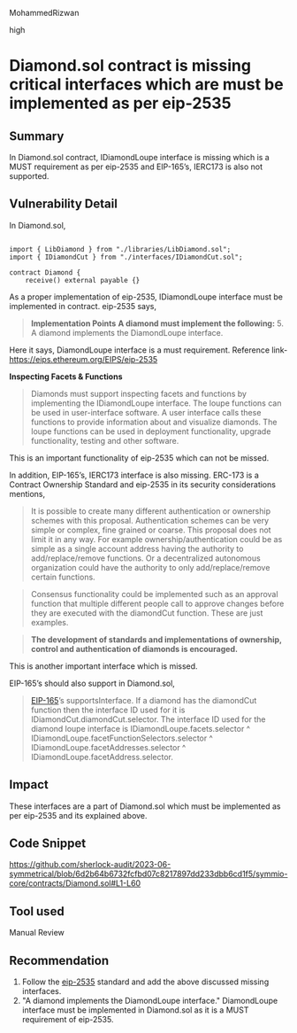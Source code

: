 MohammedRizwan

high

# Diamond.sol contract is missing critical interfaces which are must be implemented as per eip-2535

## Summary
In Diamond.sol contract, IDiamondLoupe interface is missing which is a MUST requirement as per eip-2535 and EIP-165’s, IERC173 is also not supported.

## Vulnerability Detail
In Diamond.sol,

```Solidity

import { LibDiamond } from "./libraries/LibDiamond.sol";
import { IDiamondCut } from "./interfaces/IDiamondCut.sol";

contract Diamond {
    receive() external payable {}
```

As a proper implementation of eip-2535, IDiamondLoupe interface must be implemented in contract.
 eip-2535 says,

>  **Implementation Points**
**A diamond must implement the following:**
> 5. A diamond implements the DiamondLoupe interface.

Here it says, DiamondLoupe interface is a must requirement.
Reference link- https://eips.ethereum.org/EIPS/eip-2535

**Inspecting Facets & Functions**
> Diamonds must support inspecting facets and functions by implementing the IDiamondLoupe interface.
>The loupe functions can be used in user-interface software. A user interface calls these functions to provide information about and visualize diamonds.
>The loupe functions can be used in deployment functionality, upgrade functionality, testing and other software.

This is an important functionality of eip-2535 which can not be missed.

In addition, EIP-165’s, IERC173 interface is also missing. ERC-173 is a Contract Ownership Standard and  eip-2535 in its security considerations mentions,
> It is possible to create many different authentication or ownership schemes with this proposal. Authentication schemes can be very simple or complex, fine grained or coarse. This proposal does not limit it in any way. For example ownership/authentication could be as simple as a single account address having the authority to add/replace/remove functions. Or a decentralized autonomous organization could have the authority to only add/replace/remove certain functions.

> Consensus functionality could be implemented such as an approval function that multiple different people call to approve changes before they are executed with the diamondCut function. These are just examples.

> **The development of standards and implementations of ownership, control and authentication of diamonds is encouraged.**

This is another important interface which is missed. 

EIP-165’s should also support in Diamond.sol,
> [EIP-165](https://eips.ethereum.org/EIPS/eip-165)’s supportsInterface. If a diamond has the diamondCut function then the interface ID used for it is IDiamondCut.diamondCut.selector. The interface ID used for the diamond loupe interface is IDiamondLoupe.facets.selector ^ IDiamondLoupe.facetFunctionSelectors.selector ^ IDiamondLoupe.facetAddresses.selector ^ IDiamondLoupe.facetAddress.selector.

## Impact
These interfaces are a part of Diamond.sol which must be implemented as per eip-2535 and its explained above.

## Code Snippet
https://github.com/sherlock-audit/2023-06-symmetrical/blob/6d2b64b6732fcfbd07c8217897dd233dbb6cd1f5/symmio-core/contracts/Diamond.sol#L1-L60

## Tool used
Manual Review

## Recommendation
1) Follow the [eip-2535](https://eips.ethereum.org/EIPS/eip-2535) standard and add the above discussed missing interfaces. 
2) "A diamond implements the DiamondLoupe interface." DiamondLoupe interface must be implemented in Diamond.sol as it is a MUST requirement of eip-2535.
